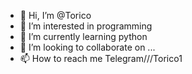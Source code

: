 - 👋 Hi, I’m @Torico
- 👀 I’m interested in programming
- 🌱 I’m currently learning python
- 💞️ I’m looking to collaborate on ...
- 📫 How to reach me Telegram///Torico1

<!---
Torico/Torico is a ✨ special ✨ repository because its `README.md` (this file) appears on your GitHub profile.
You can click the Preview link to take a look at your changes.
--->
